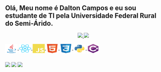 ## Olá, Meu nome é Dalton Campos e eu sou estudante de TI pela Universidade Federal Rural do Semi-Árido.

<div align="center">
  <a href="https://github.com/rafaballerini">
  <img height="180em" src="https://github-readme-stats.vercel.app/api?username=DaltonFCampos&show_icons=true&theme=onedark&include_all_commits=true&count_private=true&title_color=cec7b6&text_color=94a1ab&icon_color=66606e"/>
  <img height="180em" src="https://github-readme-stats.vercel.app/api/top-langs/?username=DaltonFCampos&layout=compact&langs_count=7&theme=onedark&title_color=cec7b6&text_color=94a1ab&icon_color=66606e"/>
</div>

<div style="display: inline_block"><br>
  <img align="center" alt="Dalton-React-Native" height="30" width="40" src="https://raw.githubusercontent.com/devicons/devicon/master/icons/java/java-original.svg">
  <img align="center" alt="Dalton-React-Native" height="30" width="40" src="https://raw.githubusercontent.com/devicons/devicon/master/icons/react/react-original.svg">
  <img align="center" alt="Dalton-Js" height="30" width="40" src="https://raw.githubusercontent.com/devicons/devicon/master/icons/javascript/javascript-plain.svg">
  <img align="center" alt="Dalton-HTML" height="30" width="40" src="https://raw.githubusercontent.com/devicons/devicon/master/icons/html5/html5-original.svg">
  <img align="center" alt="Dalton-CSS" height="30" width="40" src="https://raw.githubusercontent.com/devicons/devicon/master/icons/css3/css3-original.svg">
  <img align="center" alt="Dalton-Python" height="30" width="40" src="https://raw.githubusercontent.com/devicons/devicon/master/icons/python/python-original.svg">
  <img align="center" alt="Dalton-Csharp" height="30" width="40" src="https://raw.githubusercontent.com/devicons/devicon/master/icons/csharp/csharp-original.svg">
</div>
  
  ##
  
  <div> 
  <a href="https://www.instagram.com/daltonfcampos/" target="_blank"><img src="https://img.shields.io/badge/-Instagram-%23E4405F?style=for-the-badge&logo=instagram&logoColor=white" target="_blank"></a>
  <a href = "mailto:dalton.campos20@gmail.com"><img src="https://img.shields.io/badge/-Gmail-%23333?style=for-the-badge&logo=gmail&logoColor=white" target="_blank"></a>
  <a href="https://www.linkedin.com/in/dalton-campos/" target="_blank"><img src="https://img.shields.io/badge/-LinkedIn-%230077B5?style=for-the-badge&logo=linkedin&logoColor=white" target="_blank"></a> 
  </div>
